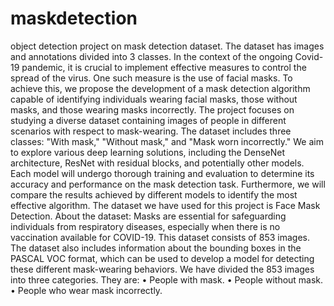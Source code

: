 # maskdetection
object detection project on mask detection dataset. The dataset has images and annotations divided into 3 classes.
In the context of the ongoing Covid-19 pandemic, it is crucial to implement effective measures to control the spread of the virus. One such measure is the use of facial masks. To achieve this, we propose the development of a mask detection algorithm capable of identifying individuals wearing facial masks, those without masks, and those wearing masks incorrectly.
The project focuses on studying a diverse dataset containing images of people in different scenarios with respect to mask-wearing. The dataset includes three classes: "With mask," "Without mask," and "Mask worn incorrectly." 
We aim to explore various deep learning solutions, including the DenseNet architecture, ResNet with residual blocks, and potentially other models. Each model will undergo thorough training and evaluation to determine its accuracy and performance on the mask detection task. Furthermore, we will compare the results achieved by different models to identify the most effective algorithm.
The dataset we have used for this project is Face Mask Detection.
About the dataset: Masks are essential for safeguarding individuals from respiratory diseases, especially when there is no vaccination available for COVID-19. This dataset consists of 853 images. The dataset also includes information about the bounding boxes in the PASCAL VOC format, which can be used to develop a model for detecting these different mask-wearing behaviors.
We have divided the 853 images into three categories. They are:
•	People with mask.
•	People without mask.
•	People who wear mask incorrectly.

